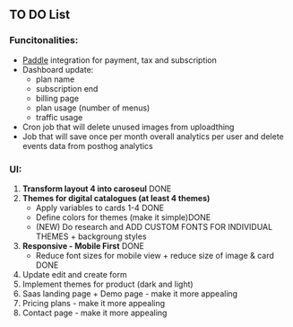 ## TO DO List

### Funcitonalities:
- [Paddle](https://www.paddle.com) integration for payment, tax and subscription
- Dashboard update:
    - plan name
    - subscription end
    - billing page
    - plan usage (number of menus)
    - traffic usage
- Cron job that will delete unused images from uploadthing
- Job that will save once per month overall analytics per user and delete events data from posthog analytics 

### UI:
1. **Transform layout 4 into caroseul** DONE 
2. **Themes for digital catalogues (at least 4 themes)**
    - Apply variables to cards 1-4 DONE 
    - Define colors for themes (make it simple)DONE
    - (NEW) Do research and ADD CUSTOM FONTS FOR INDIVIDUAL THEMES + backgroung styles
3. **Responsive - Mobile First** DONE 
    - Reduce font sizes for mobile view + reduce size of image & card DONE 
4. Update edit and create form
5. Implement themes for product (dark and light)
6. Saas landing page + Demo page - make it more appealing
7. Pricing plans - make it more appealing
8. Contact page - make it more appealing
